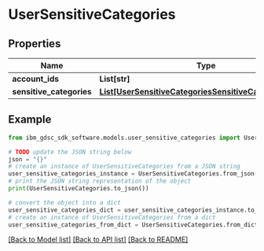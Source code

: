 # UserSensitiveCategories


## Properties

Name | Type | Description | Notes
------------ | ------------- | ------------- | -------------
**account_ids** | **List[str]** |  | 
**sensitive_categories** | [**List[UserSensitiveCategoriesSensitiveCategoriesInner]**](UserSensitiveCategoriesSensitiveCategoriesInner.md) |  | 

## Example

```python
from ibm_gdsc_sdk_software.models.user_sensitive_categories import UserSensitiveCategories

# TODO update the JSON string below
json = "{}"
# create an instance of UserSensitiveCategories from a JSON string
user_sensitive_categories_instance = UserSensitiveCategories.from_json(json)
# print the JSON string representation of the object
print(UserSensitiveCategories.to_json())

# convert the object into a dict
user_sensitive_categories_dict = user_sensitive_categories_instance.to_dict()
# create an instance of UserSensitiveCategories from a dict
user_sensitive_categories_from_dict = UserSensitiveCategories.from_dict(user_sensitive_categories_dict)
```
[[Back to Model list]](../README.md#documentation-for-models) [[Back to API list]](../README.md#documentation-for-api-endpoints) [[Back to README]](../README.md)


